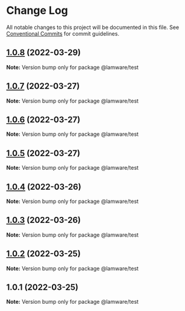 # Change Log

All notable changes to this project will be documented in this file.
See [Conventional Commits](https://conventionalcommits.org) for commit guidelines.

## [1.0.8](https://github.com/evilkiwi/lamware/compare/@lamware/test@1.0.7...@lamware/test@1.0.8) (2022-03-29)

**Note:** Version bump only for package @lamware/test





## [1.0.7](https://github.com/evilkiwi/lamware/compare/@lamware/test@1.0.6...@lamware/test@1.0.7) (2022-03-27)

**Note:** Version bump only for package @lamware/test





## [1.0.6](https://github.com/evilkiwi/lamware/compare/@lamware/test@1.0.5...@lamware/test@1.0.6) (2022-03-27)

**Note:** Version bump only for package @lamware/test





## [1.0.5](https://github.com/evilkiwi/lamware/compare/@lamware/test@1.0.4...@lamware/test@1.0.5) (2022-03-27)

**Note:** Version bump only for package @lamware/test





## [1.0.4](https://github.com/evilkiwi/lamware/compare/@lamware/test@1.0.3...@lamware/test@1.0.4) (2022-03-26)

**Note:** Version bump only for package @lamware/test





## [1.0.3](https://github.com/evilkiwi/lamware/compare/@lamware/test@1.0.2...@lamware/test@1.0.3) (2022-03-26)

**Note:** Version bump only for package @lamware/test





## [1.0.2](https://github.com/evilkiwi/lamware/compare/@lamware/test@1.0.1...@lamware/test@1.0.2) (2022-03-25)

**Note:** Version bump only for package @lamware/test





## 1.0.1 (2022-03-25)

**Note:** Version bump only for package @lamware/test
